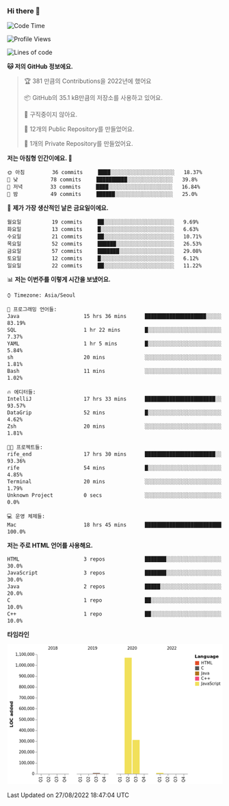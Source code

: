 ### Hi there 👋

<!--
**otm0937/otm0937** is a ✨ _special_ ✨ repository because its `README.md` (this file) appears on your GitHub profile.

Here are some ideas to get you started:

- 🔭 I’m currently working on ...
- 🌱 I’m currently learning ...
- 👯 I’m looking to collaborate on ...
- 🤔 I’m looking for help with ...
- 💬 Ask me about ...
- 📫 How to reach me: ...
- 😄 Pronouns: ...
- ⚡ Fun fact: ...
-->

  <!--START_SECTION:waka-->
![Code Time](http://img.shields.io/badge/Code%20Time-367%20hrs%2033%20mins-blue)

![Profile Views](http://img.shields.io/badge/Profile%20Views-0-blue)

![Lines of code](https://img.shields.io/badge/%EC%A0%80%EB%8A%94%20%EC%97%AC%ED%83%9C%EA%B9%8C%EC%A7%80%20-1%20Million%20%EC%A4%84%EC%9D%98%20%EC%BD%94%EB%93%9C%EB%A5%BC%20%EC%9E%91%EC%84%B1%ED%96%88%EC%96%B4%EC%9A%94.-blue)

**🐱 저의 GitHub 정보에요.** 

> 🏆 381 만큼의 Contributions을 2022년에 했어요
 > 
> 📦 GitHub의 35.1 kB만큼의 저장소를 사용하고 있어요. 
 > 
> 🚫 구직중이지 않아요.
 > 
> 📜 12개의 Public Repository를 만들었어요. 
 > 
> 🔑 1개의 Private Repository를 만들었어요. 
 > 
**저는 아침형 인간이에요. 🐤** 

```text
🌞 아침         36 commits     ████░░░░░░░░░░░░░░░░░░░░░   18.37% 
🌆 낮　         78 commits     ██████████░░░░░░░░░░░░░░░   39.8% 
🌃 저녁         33 commits     ████░░░░░░░░░░░░░░░░░░░░░   16.84% 
🌙 밤　         49 commits     ██████░░░░░░░░░░░░░░░░░░░   25.0%

```
📅 **제가 가장 생산적인 날은 금요일이에요.** 

```text
월요일          19 commits     ██░░░░░░░░░░░░░░░░░░░░░░░   9.69% 
화요일          13 commits     █░░░░░░░░░░░░░░░░░░░░░░░░   6.63% 
수요일          21 commits     ██░░░░░░░░░░░░░░░░░░░░░░░   10.71% 
목요일          52 commits     ██████░░░░░░░░░░░░░░░░░░░   26.53% 
금요일          57 commits     ███████░░░░░░░░░░░░░░░░░░   29.08% 
토요일          12 commits     █░░░░░░░░░░░░░░░░░░░░░░░░   6.12% 
일요일          22 commits     ██░░░░░░░░░░░░░░░░░░░░░░░   11.22%

```


📊 **저는 이번주를 이렇게 시간을 보냈어요.** 

```text
⌚︎ Timezone: Asia/Seoul

💬 프로그래밍 언어들: 
Java                     15 hrs 36 mins      ████████████████████░░░░░   83.19% 
SQL                      1 hr 22 mins        █░░░░░░░░░░░░░░░░░░░░░░░░   7.37% 
YAML                     1 hr 5 mins         █░░░░░░░░░░░░░░░░░░░░░░░░   5.84% 
sh                       20 mins             ░░░░░░░░░░░░░░░░░░░░░░░░░   1.81% 
Bash                     11 mins             ░░░░░░░░░░░░░░░░░░░░░░░░░   1.02%

🔥 에디터들: 
IntelliJ                 17 hrs 33 mins      ███████████████████████░░   93.57% 
DataGrip                 52 mins             █░░░░░░░░░░░░░░░░░░░░░░░░   4.62% 
Zsh                      20 mins             ░░░░░░░░░░░░░░░░░░░░░░░░░   1.81%

🐱‍💻 프로젝트들: 
rife_end                 17 hrs 30 mins      ███████████████████████░░   93.36% 
rife                     54 mins             █░░░░░░░░░░░░░░░░░░░░░░░░   4.85% 
Terminal                 20 mins             ░░░░░░░░░░░░░░░░░░░░░░░░░   1.79% 
Unknown Project          0 secs              ░░░░░░░░░░░░░░░░░░░░░░░░░   0.0%

💻 운영 체제들: 
Mac                      18 hrs 45 mins      █████████████████████████   100.0%

```

**저는 주로 HTML 언어를 사용해요.** 

```text
HTML                     3 repos             ███████░░░░░░░░░░░░░░░░░░   30.0% 
JavaScript               3 repos             ███████░░░░░░░░░░░░░░░░░░   30.0% 
Java                     2 repos             █████░░░░░░░░░░░░░░░░░░░░   20.0% 
C                        1 repo              ██░░░░░░░░░░░░░░░░░░░░░░░   10.0% 
C++                      1 repo              ██░░░░░░░░░░░░░░░░░░░░░░░   10.0%

```


**타임라인**

![Chart not found](https://raw.githubusercontent.com/otm0937/otm0937/main/charts/bar_graph.png) 


 Last Updated on 27/08/2022 18:47:04 UTC
<!--END_SECTION:waka-->
